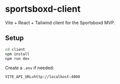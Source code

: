 # sportsboxd-client
Vite + React + Tailwind client for the Sportsboxd MVP.

## Setup
```bash
cd client
npm install
npm run dev
```
Create a `.env` if needed:
```
VITE_API_URL=http://localhost:4000
```
